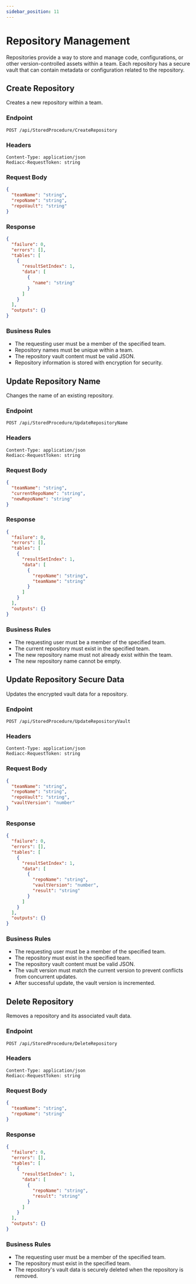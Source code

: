 ```yaml
---
sidebar_position: 11
---
```


# Repository Management

Repositories provide a way to store and manage code, configurations, or other version-controlled assets within a team. Each repository has a secure vault that can contain metadata or configuration related to the repository.

## Create Repository

Creates a new repository within a team.

### Endpoint

```
POST /api/StoredProcedure/CreateRepository
```

### Headers

```
Content-Type: application/json
Rediacc-RequestToken: string
```

### Request Body

```json
{
  "teamName": "string",
  "repoName": "string",
  "repoVault": "string"
}
```

### Response

```json
{
  "failure": 0,
  "errors": [],
  "tables": [
    {
      "resultSetIndex": 1,
      "data": [
        {
          "name": "string"
        }
      ]
    }
  ],
  "outputs": {}
}
```

### Business Rules

- The requesting user must be a member of the specified team.
- Repository names must be unique within a team.
- The repository vault content must be valid JSON.
- Repository information is stored with encryption for security.

## Update Repository Name

Changes the name of an existing repository.

### Endpoint

```
POST /api/StoredProcedure/UpdateRepositoryName
```

### Headers

```
Content-Type: application/json
Rediacc-RequestToken: string
```

### Request Body

```json
{
  "teamName": "string",
  "currentRepoName": "string",
  "newRepoName": "string"
}
```

### Response

```json
{
  "failure": 0,
  "errors": [],
  "tables": [
    {
      "resultSetIndex": 1,
      "data": [
        {
          "repoName": "string",
          "teamName": "string"
        }
      ]
    }
  ],
  "outputs": {}
}
```

### Business Rules

- The requesting user must be a member of the specified team.
- The current repository must exist in the specified team.
- The new repository name must not already exist within the team.
- The new repository name cannot be empty.

## Update Repository Secure Data

Updates the encrypted vault data for a repository.

### Endpoint

```
POST /api/StoredProcedure/UpdateRepositoryVault
```

### Headers

```
Content-Type: application/json
Rediacc-RequestToken: string
```

### Request Body

```json
{
  "teamName": "string",
  "repoName": "string",
  "repoVault": "string",
  "vaultVersion": "number"
}
```

### Response

```json
{
  "failure": 0,
  "errors": [],
  "tables": [
    {
      "resultSetIndex": 1,
      "data": [
        {
          "repoName": "string",
          "vaultVersion": "number",
          "result": "string"
        }
      ]
    }
  ],
  "outputs": {}
}
```

### Business Rules

- The requesting user must be a member of the specified team.
- The repository must exist in the specified team.
- The repository vault content must be valid JSON.
- The vault version must match the current version to prevent conflicts from concurrent updates.
- After successful update, the vault version is incremented.

## Delete Repository

Removes a repository and its associated vault data.

### Endpoint

```
POST /api/StoredProcedure/DeleteRepository
```

### Headers

```
Content-Type: application/json
Rediacc-RequestToken: string
```

### Request Body

```json
{
  "teamName": "string",
  "repoName": "string"
}
```

### Response

```json
{
  "failure": 0,
  "errors": [],
  "tables": [
    {
      "resultSetIndex": 1,
      "data": [
        {
          "repoName": "string",
          "result": "string"
        }
      ]
    }
  ],
  "outputs": {}
}
```

### Business Rules

- The requesting user must be a member of the specified team.
- The repository must exist in the specified team.
- The repository's vault data is securely deleted when the repository is removed.
